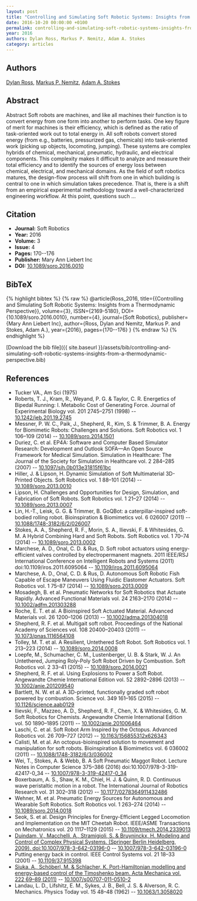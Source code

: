 ```yaml
---
layout: post
title: "Controlling and Simulating Soft Robotic Systems: Insights from a Thermodynamic Perspective"
date: 2016-10-20 00:00:00 +0100
permalink: controlling-and-simulating-soft-robotic-systems-insights-from-a-thermodynamic-perspective
year: 2016
authors: Dylan Ross, Markus P. Nemitz, Adam A. Stokes
category: articles
---
```

 
## Authors
[Dylan Ross](authors/dylan-ross), [Markus P. Nemitz](authors/markus-p-nemitz), [Adam A. Stokes](authors/adam-a-stokes)
 
## Abstract
Abstract Soft robots are machines, and like all machines their function is to convert energy from one form into another to perform tasks. One key figure of merit for machines is their efficiency, which is defined as the ratio of task-oriented work out to total energy in. All soft robots convert stored energy (from e.g., batteries, pressurized gas, chemicals) into task-oriented work (picking up objects, locomoting, jumping). These systems are complex hybrids of chemical, mechanical, pneumatic, hydraulic, and electrical components. This complexity makes it difficult to analyze and measure their total efficiency and to identify the sources of energy loss between chemical, electrical, and mechanical domains. As the field of soft robotics matures, the design-flow process will shift from one in which building is central to one in which simulation takes precedence. That is, there is a shift from an empirical experimental methodology toward a well-characterized engineering workflow. At this point, questions such ...
 
## Citation
- **Journal:** Soft Robotics
- **Year:** 2016
- **Volume:** 3
- **Issue:** 4
- **Pages:** 170--176
- **Publisher:** Mary Ann Liebert Inc
- **DOI:** [10.1089/soro.2016.0010](https://doi.org/10.1089/soro.2016.0010)
 
## BibTeX
{% highlight bibtex %}
{% raw %}
@article{Ross_2016,
  title={{Controlling and Simulating Soft Robotic Systems: Insights from a Thermodynamic Perspective}},
  volume={3},
  ISSN={2169-5180},
  DOI={10.1089/soro.2016.0010},
  number={4},
  journal={Soft Robotics},
  publisher={Mary Ann Liebert Inc},
  author={Ross, Dylan and Nemitz, Markus P. and Stokes, Adam A.},
  year={2016},
  pages={170--176}
}
{% endraw %}
{% endhighlight %}
 
[Download the bib file]({{ site.baseurl }}/assets/bib/controlling-and-simulating-soft-robotic-systems-insights-from-a-thermodynamic-perspective.bib)
 
## References
- Tucker VA., Am Sci (1975)
- Roberts, T. J., Kram, R., Weyand, P. G. & Taylor, C. R. Energetics of Bipedal Running: I. Metabolic Cost of Generating Force. Journal of Experimental Biology vol. 201 2745–2751 (1998) -- [10.1242/jeb.201.19.2745](https://doi.org/10.1242/jeb.201.19.2745)
- Messner, P. W. C., Paik, J., Shepherd, R., Kim, S. & Trimmer, B. A. Energy for Biomimetic Robots: Challenges and Solutions. Soft Robotics vol. 1 106–109 (2014) -- [10.1089/soro.2014.1501](https://doi.org/10.1089/soro.2014.1501)
- Duriez, C. et al. EP4A: Software and Computer Based Simulator Research: Development and Outlook SOFA—An Open Source Framework for Medical Simulation. Simulation in Healthcare: The Journal of the Society for Simulation in Healthcare vol. 2 284–285 (2007) -- [10.1097/sih.0b013e31815f61bc](https://doi.org/10.1097/sih.0b013e31815f61bc)
- Hiller, J. & Lipson, H. Dynamic Simulation of Soft Multimaterial 3D-Printed Objects. Soft Robotics vol. 1 88–101 (2014) -- [10.1089/soro.2013.0010](https://doi.org/10.1089/soro.2013.0010)
- Lipson, H. Challenges and Opportunities for Design, Simulation, and Fabrication of Soft Robots. Soft Robotics vol. 1 21–27 (2014) -- [10.1089/soro.2013.0007](https://doi.org/10.1089/soro.2013.0007)
- Lin, H.-T., Leisk, G. G. & Trimmer, B. GoQBot: a caterpillar-inspired soft-bodied rolling robot. Bioinspiration &amp; Biomimetics vol. 6 026007 (2011) -- [10.1088/1748-3182/6/2/026007](https://doi.org/10.1088/1748-3182/6/2/026007)
- Stokes, A. A., Shepherd, R. F., Morin, S. A., Ilievski, F. & Whitesides, G. M. A Hybrid Combining Hard and Soft Robots. Soft Robotics vol. 1 70–74 (2014) -- [10.1089/soro.2013.0002](https://doi.org/10.1089/soro.2013.0002)
- Marchese, A. D., Onal, C. D. & Rus, D. Soft robot actuators using energy-efficient valves controlled by electropermanent magnets. 2011 IEEE/RSJ International Conference on Intelligent Robots and Systems (2011) doi:10.1109/iros.2011.6095064 -- [10.1109/iros.2011.6095064](https://doi.org/10.1109/iros.2011.6095064)
- Marchese, A. D., Onal, C. D. & Rus, D. Autonomous Soft Robotic Fish Capable of Escape Maneuvers Using Fluidic Elastomer Actuators. Soft Robotics vol. 1 75–87 (2014) -- [10.1089/soro.2013.0009](https://doi.org/10.1089/soro.2013.0009)
- Mosadegh, B. et al. Pneumatic Networks for Soft Robotics that Actuate Rapidly. Advanced Functional Materials vol. 24 2163–2170 (2014) -- [10.1002/adfm.201303288](https://doi.org/10.1002/adfm.201303288)
- Roche, E. T. et al. A Bioinspired Soft Actuated Material. Advanced Materials vol. 26 1200–1206 (2013) -- [10.1002/adma.201304018](https://doi.org/10.1002/adma.201304018)
- Shepherd, R. F. et al. Multigait soft robot. Proceedings of the National Academy of Sciences vol. 108 20400–20403 (2011) -- [10.1073/pnas.1116564108](https://doi.org/10.1073/pnas.1116564108)
- Tolley, M. T. et al. A Resilient, Untethered Soft Robot. Soft Robotics vol. 1 213–223 (2014) -- [10.1089/soro.2014.0008](https://doi.org/10.1089/soro.2014.0008)
- Loepfe, M., Schumacher, C. M., Lustenberger, U. B. & Stark, W. J. An Untethered, Jumping Roly-Poly Soft Robot Driven by Combustion. Soft Robotics vol. 2 33–41 (2015) -- [10.1089/soro.2014.0021](https://doi.org/10.1089/soro.2014.0021)
- Shepherd, R. F. et al. Using Explosions to Power a Soft Robot. Angewandte Chemie International Edition vol. 52 2892–2896 (2013) -- [10.1002/anie.201209540](https://doi.org/10.1002/anie.201209540)
- Bartlett, N. W. et al. A 3D-printed, functionally graded soft robot powered by combustion. Science vol. 349 161–165 (2015) -- [10.1126/science.aab0129](https://doi.org/10.1126/science.aab0129)
- Ilievski, F., Mazzeo, A. D., Shepherd, R. F., Chen, X. & Whitesides, G. M. Soft Robotics for Chemists. Angewandte Chemie International Edition vol. 50 1890–1895 (2011) -- [10.1002/anie.201006464](https://doi.org/10.1002/anie.201006464)
- Laschi, C. et al. Soft Robot Arm Inspired by the Octopus. Advanced Robotics vol. 26 709–727 (2012) -- [10.1163/156855312x626343](https://doi.org/10.1163/156855312x626343)
- Calisti, M. et al. An octopus-bioinspired solution to movement and manipulation for soft robots. Bioinspiration &amp; Biomimetics vol. 6 036002 (2011) -- [10.1088/1748-3182/6/3/036002](https://doi.org/10.1088/1748-3182/6/3/036002)
- Wei, T., Stokes, A. & Webb, B. A Soft Pneumatic Maggot Robot. Lecture Notes in Computer Science 375–386 (2016) doi:10.1007/978-3-319-42417-0_34 -- [10.1007/978-3-319-42417-0_34](https://doi.org/10.1007/978-3-319-42417-0_34)
- Boxerbaum, A. S., Shaw, K. M., Chiel, H. J. & Quinn, R. D. Continuous wave peristaltic motion in a robot. The International Journal of Robotics Research vol. 31 302–318 (2012) -- [10.1177/0278364911432486](https://doi.org/10.1177/0278364911432486)
- Wehner, M. et al. Pneumatic Energy Sources for Autonomous and Wearable Soft Robotics. Soft Robotics vol. 1 263–274 (2014) -- [10.1089/soro.2014.0018](https://doi.org/10.1089/soro.2014.0018)
- Seok, S. et al. Design Principles for Energy-Efficient Legged Locomotion and Implementation on the MIT Cheetah Robot. IEEE/ASME Transactions on Mechatronics vol. 20 1117–1129 (2015) -- [10.1109/tmech.2014.2339013](https://doi.org/10.1109/tmech.2014.2339013)
- [Duindam, V., Macchelli, A., Stramigioli, S. & Bruyninckx, H. Modeling and Control of Complex Physical Systems. (Springer Berlin Heidelberg, 2009). doi:10.1007/978-3-642-03196-0](modeling-and-control-of-complex-physical-systems) -- [10.1007/978-3-642-03196-0](https://doi.org/10.1007/978-3-642-03196-0)
- Putting energy back in control. IEEE Control Systems vol. 21 18–33 (2001) -- [10.1109/37.915398](https://doi.org/10.1109/37.915398)
- [Siuka, A., Schöberl, M. & Schlacher, K. Port-Hamiltonian modelling and energy-based control of the Timoshenko beam. Acta Mechanica vol. 222 69–89 (2011)](port-hamiltonian-modelling-and-energy-based-control-of-the-timoshenko-beam) -- [10.1007/s00707-011-0510-2](https://doi.org/10.1007/s00707-011-0510-2)
- Landau, L. D., Lifshitz, E. M., Sykes, J. B., Bell, J. S. & Alverson, R. C. Mechanics. Physics Today vol. 15 48–48 (1962) -- [10.1063/1.3058020](https://doi.org/10.1063/1.3058020)

